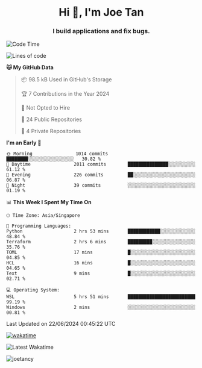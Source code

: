 <h1 align="center">Hi 👋, I'm Joe Tan</h1>
<h3 align="center">I build applications and fix bugs.</h3>

<!--START_SECTION:waka-->
![Code Time](http://img.shields.io/badge/Code%20Time-1%2C375%20hrs%2036%20mins-blue)

![Lines of code](https://img.shields.io/badge/From%20Hello%20World%20I%27ve%20Written-46.5%20million%20lines%20of%20code-blue)

**🐱 My GitHub Data** 

> 📦 98.5 kB Used in GitHub's Storage 
 > 
> 🏆 7 Contributions in the Year 2024
 > 
> 🚫 Not Opted to Hire
 > 
> 📜 24 Public Repositories 
 > 
> 🔑 4 Private Repositories 
 > 
**I'm an Early 🐤** 

```text
🌞 Morning                1014 commits        ████████░░░░░░░░░░░░░░░░░   30.82 % 
🌆 Daytime                2011 commits        ███████████████░░░░░░░░░░   61.12 % 
🌃 Evening                226 commits         ██░░░░░░░░░░░░░░░░░░░░░░░   06.87 % 
🌙 Night                  39 commits          ░░░░░░░░░░░░░░░░░░░░░░░░░   01.19 % 
```


📊 **This Week I Spent My Time On** 

```text
🕑︎ Time Zone: Asia/Singapore

💬 Programming Languages: 
Python                   2 hrs 53 mins       ████████████░░░░░░░░░░░░░   48.84 % 
Terraform                2 hrs 6 mins        █████████░░░░░░░░░░░░░░░░   35.76 % 
TOML                     17 mins             █░░░░░░░░░░░░░░░░░░░░░░░░   04.85 % 
HCL                      16 mins             █░░░░░░░░░░░░░░░░░░░░░░░░   04.65 % 
Text                     9 mins              █░░░░░░░░░░░░░░░░░░░░░░░░   02.71 % 

💻 Operating System: 
WSL                      5 hrs 51 mins       █████████████████████████   99.19 % 
Windows                  2 mins              ░░░░░░░░░░░░░░░░░░░░░░░░░   00.81 % 
```


 Last Updated on 22/06/2024 00:45:22 UTC
<!--END_SECTION:waka-->
[![wakatime](https://wakatime.com/badge/user/e0e3a0f0-6d69-4241-946d-0baaf7b91278.svg)](https://wakatime.com/@e0e3a0f0-6d69-4241-946d-0baaf7b91278)

![Latest Wakatime](https://github.com/joetancy/joetancy/workflows/Latest%20Wakatime/badge.svg)

<p align="left"> <img src="https://komarev.com/ghpvc/?username=joetancy" alt="joetancy" /> </p>

